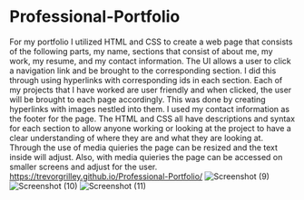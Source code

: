 # Professional-Portfolio
For my portfolio I utilized HTML and CSS to create a web page that consists of the following parts, my name, sections that consist of about me, my work, my resume, and my contact information. The UI allows a user to click a navigation link and be brought to the corresponding section. I did this through using hyperlinks with corresponding ids in each section. Each of my projects that I have worked are user friendly and when clicked, the user will be brought to each page accordingly. This was done by creating hyperlinks with images nestled into them. I used my contact information as the footer for the page. The HTML and CSS all have descriptions and syntax for each section to allow anyone working or looking at the project to have a clear understanding of where they are and what they are looking at. Through the use of media quieries the page can be resized and the text inside will adjust. Also, with media quieries the page can be accessed on smaller screens and adjust for the user.
https://trevorgrilley.github.io/Professional-Portfolio/
![Screenshot (9)](https://user-images.githubusercontent.com/106637198/175453763-ebe05930-d89f-4e55-a20e-b8fd63fe7f6a.png)
![Screenshot (10)](https://user-images.githubusercontent.com/106637198/175455400-de2d4b2f-5392-41e0-ae60-6f3301659095.png)
![Screenshot (11)](https://user-images.githubusercontent.com/106637198/175455404-f5118708-b9fc-41a2-a9de-8f83d53018e3.png)

